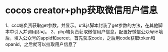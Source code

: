 # cocos creator+php获取微信用户信息

1、ccc端负责获取get参数，并显示。util.js脚本封装了get参数的方法，在其他脚本中引入并调用即可。
2、php端负责获取微信用户信息，配置好微信公众号环境后，填入公众号的appid和sercet，首先获取code，之后用code获取token和opanid，之后就可以拉取用户信息了
